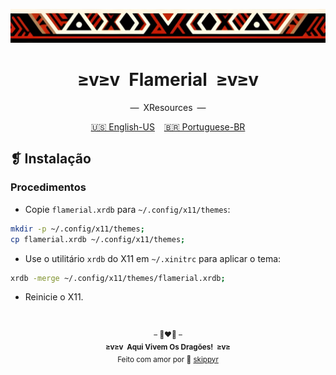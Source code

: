 <p align="center">
  <img alt="" src="../../assets/ornament.png" width="1020" />
</p>
<h1 align="center">≥v≥v&ensp;Flamerial&ensp;≥v≥v</h1>
<p align="center">—&ensp;XResources&ensp;—</p>
<p align="center">
  <span><a href="https://github.com/skippyr/flamerial/blob/master/ports/xresources/README.md">🇺🇸 English-US</a></span>
  &ensp;
  <span><a href="https://github.com/skippyr/flamerial/blob/master/ports/xresources/README_pt-BR.md">🇧🇷 Portuguese-BR</a></span>
</p>

## ❡ Instalação
### Procedimentos
- Copie `flamerial.xrdb` para `~/.config/x11/themes`:

```zsh
mkdir -p ~/.config/x11/themes;
cp flamerial.xrdb ~/.config/x11/themes;
```

- Use o utilitário `xrdb` do X11 em `~/.xinitrc` para aplicar o tema:

```zsh
xrdb -merge ~/.config/x11/themes/flamerial.xrdb;
```

- Reinicie o X11.

&ensp;
<p align="center"><sup>– 🐉❤️‍🔥 –</br><strong>≥v≥v&ensp;Aqui Vivem Os Dragões!&ensp;≥v≥</strong><br/>Feito com amor por 🍒 <a href="https://github.com/skippyr">skippyr</a></sup></p>
